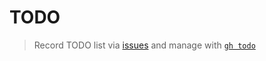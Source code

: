 # TODO

> Record TODO list via [issues](https://github.com/yuler/todo/issues) and manage with [`gh todo`](https://github.com/yuler/gh-todo)

